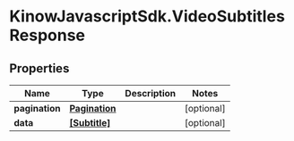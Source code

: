 # KinowJavascriptSdk.VideoSubtitlesResponse

## Properties
Name | Type | Description | Notes
------------ | ------------- | ------------- | -------------
**pagination** | [**Pagination**](Pagination.md) |  | [optional] 
**data** | [**[Subtitle]**](Subtitle.md) |  | [optional] 


